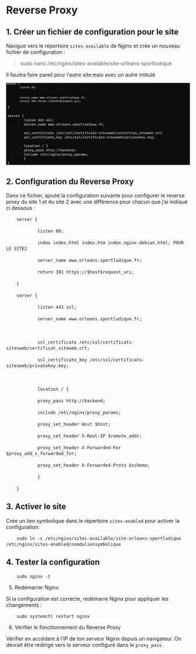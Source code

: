 # Reverse Proxy
## 1. Créer un fichier de configuration pour le site   

Navigue vers le répertoire `sites-available` de Nginx et crée un nouveau fichier de configuration : 

> sudo nano /etc/nginx/sites-available/site-orleans-sportludique 

Il faudra faire pareil pour l’autre site mais avec un autre intitulé  

![ ](images/available-enabled.jpg)

## 2. Configuration du Reverse Proxy

Dans ce fichier, ajoute la configuration suivante pour configurer le reverse proxy du site 1 et du site 2 avec une différence pour chacun que j’ai indiqué ci dessous : 

        server { 

                listen 80;  

                index index.html index.htm index.nginx-debian.html; POUR LE SITE2 

                server_name www.orleans.sportludique.fr; 

                return 301 https://$host$request_uri; 

        } 

        server { 

                listen 443 ssl; 

                server_name www.orleans.sportludique.fr; 

 

                ssl_certificate /etc/ssl/certificats-sitesweb/certificat_siteweb.crt; 

                ssl_certificate_key /etc/ssl/certificats-sitesweb/privatekey.key; 

 

                location / { 

                proxy_pass http://backend; 

                include /etc/nginx/proxy_params;  

                proxy_set_header Host $host; 

                proxy_set_header X-Real-IP $remote_addr; 

                proxy_set_header X-Forwarded-For $proxy_add_x_forwarded_for; 

                proxy_set_header X-Forwarded-Proto $scheme; 

                } 

        } 

## 3. Activer le site  

Crée un lien symbolique dans le répertoire `sites-enabled` pour activer la configuration: 

        sudo ln -s /etc/nginx/sites-available/site-orleans-sportludique /etc/nginx/sites-enabled/nomduliensymbolique 

## 4. Tester la configuration


        sudo nginx -t 

5. Redémarrer Nginx 

Si la configuration est correcte, redémarre Nginx pour appliquer les changements : 

        sudo systemctl restart nginx 

6. Vérifier le fonctionnement du Reverse Proxy

Vérifier en accédant à l'IP de ton serveur Nginx depuis un navigateur. On devrait être redirigé vers le serveur configuré dans le `proxy_pass`.


